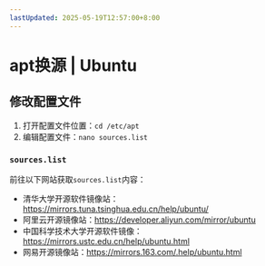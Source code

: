 ```yaml
---
lastUpdated: 2025-05-19T12:57:00+8:00
---
```


# apt换源 | Ubuntu

## 修改配置文件

1. 打开配置文件位置：`cd /etc/apt`
2. 编辑配置文件：`nano sources.list`

### `sources.list`

前往以下网站获取`sources.list`内容：

- 清华大学开源软件镜像站：<https://mirrors.tuna.tsinghua.edu.cn/help/ubuntu/>
- 阿里云开源镜像站：<https://developer.aliyun.com/mirror/ubuntu>
- 中国科学技术大学开源软件镜像：<https://mirrors.ustc.edu.cn/help/ubuntu.html>
- 网易开源镜像站：<https://mirrors.163.com/.help/ubuntu.html>

